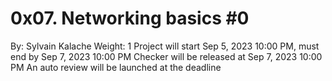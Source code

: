 # 0x07. Networking basics #0

 By: Sylvain Kalache
 Weight: 1
 Project will start Sep 5, 2023 10:00 PM, must end by Sep 7, 2023 10:00 PM
 Checker will be released at Sep 7, 2023 10:00 PM
 An auto review will be launched at the deadline
